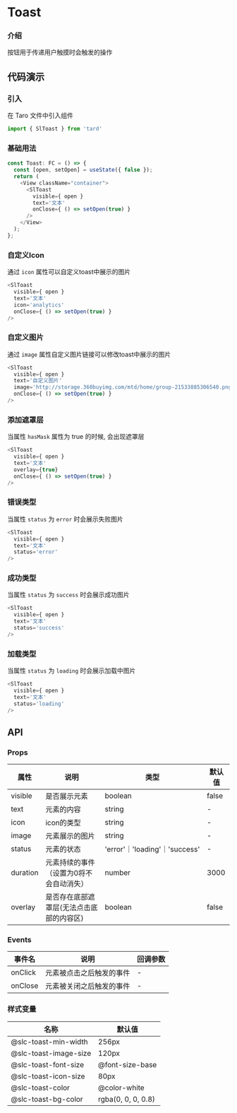 # Toast
### 介绍
按钮用于传递用户触摸时会触发的操作

## 代码演示
### 引入
在 Taro 文件中引入组件
```js
import { SlToast } from 'tard'
```
### 基础用法
```js
const Toast: FC = () => {
  const [open, setOpen] = useState({ false });
  return (
    <View className="container">
      <SlToast
        visible={ open }
        text='文本'
        onClose={ () => setOpen(true) }
      />
    </View>
  );
};
```

### 自定义Icon
通过 `icon` 属性可以自定义toast中展示的图片
```js
<SlToast
  visible={ open }
  text='文本'
  icon='analytics'
  onClose={ () => setOpen(true) }
/>
```

### 自定义图片
通过 `image` 属性自定义图片链接可以修改toast中展示的图片
```js
<SlToast
  visible={ open }
  text='自定义图片'
  image='http://storage.360buyimg.com/mtd/home/group-21533885306540.png' 
  onClose={ () => setOpen(true) }
/>
```

### 添加遮罩层
当属性 `hasMask` 属性为 true 的时候, 会出现遮罩层
```js
<SlToast
  visible={ open }
  text='文本'
  overlay={true}
  onClose={ () => setOpen(true) }
/>
```

### 错误类型
当属性 `status` 为 `error` 时会展示失败图片
```js
<SlToast
  visible={ open }
  text='文本'
  status='error' 
/>
```

### 成功类型
当属性 `status` 为 `success` 时会展示成功图片
```js
<SlToast
  visible={ open }
  text='文本'
  status='success' 
/>
```
### 加载类型
当属性 `status` 为 `loading` 时会展示加载中图片
```js
<SlToast
  visible={ open }
  text='文本'
  status='loading' 
/>
```


## API
### Props
| 属性     | 说明                                     | 类型                | 默认值    |
| -------- | ---------------------------------------- | ------------------- | --------- |
| visible | 是否展示元素                             | boolean             | false     |
| text     | 元素的内容                               | string              | -         |
| icon     | icon的类型                               | string              | -         |
| image    | 元素展示的图片                           | string              | -         |
| status   | 元素的状态                               | 'error'｜'loading'｜'success' | - |
| duration | 元素持续的事件（设置为0将不会自动消失）  | number              | 3000      |
| overlay  | 是否存在底部遮罩层(无法点击底部的内容区) | boolean             | false        |

### Events
|  事件名   | 说明  | 回调参数 |
|  ----  | ----  | ---- |
| onClick  | 元素被点击之后触发的事件 | - |
| onClose  | 元素被关闭之后触发的事件 | - |

### 样式变量
|  名称  | 默认值 |
|  ---- | ---- |
|  @slc-toast-min-width | 256px |
|  @slc-toast-image-size | 120px |
|  @slc-toast-font-size  | @font-size-base |
|  @slc-toast-icon-size  |  80px |
|  @slc-toast-color  | @color-white |
|  @slc-toast-bg-color | rgba(0, 0, 0, 0.8) |
